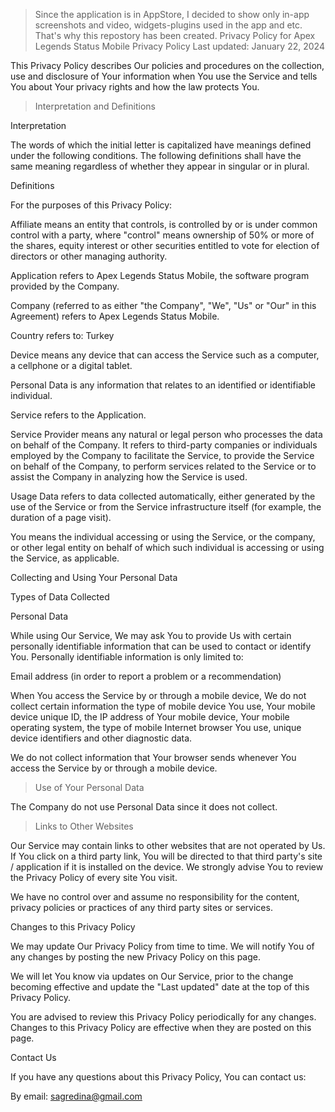 > Since the application is in AppStore, I decided to show only in-app screenshots and video, widgets-plugins used in the app and etc. That's why this repostory has been created.
>Privacy Policy for Apex Legends Status Mobile
Privacy Policy
Last updated: January 22, 2024

This Privacy Policy describes Our policies and procedures on the collection, use and disclosure of Your information when You use the Service and tells You about Your privacy rights and how the law protects You.

>Interpretation and Definitions

Interpretation

The words of which the initial letter is capitalized have meanings defined under the following conditions. The following definitions shall have the same meaning regardless of whether they appear in singular or in plural.

Definitions

For the purposes of this Privacy Policy:


Affiliate means an entity that controls, is controlled by or is under common control with a party, where "control" means ownership of 50% or more of the shares, equity interest or other securities entitled to vote for election of directors or other managing authority.

Application refers to Apex Legends Status Mobile, the software program provided by the Company.

Company (referred to as either "the Company", "We", "Us" or "Our" in this Agreement) refers to Apex Legends Status Mobile.

Country refers to: Turkey

Device means any device that can access the Service such as a computer, a cellphone or a digital tablet.

Personal Data is any information that relates to an identified or identifiable individual.

Service refers to the Application.

Service Provider means any natural or legal person who processes the data on behalf of the Company. It refers to third-party companies or individuals employed by the Company to facilitate the Service, to provide the Service on behalf of the Company, to perform services related to the Service or to assist the Company in analyzing how the Service is used.

Usage Data refers to data collected automatically, either generated by the use of the Service or from the Service infrastructure itself (for example, the duration of a page visit).

You means the individual accessing or using the Service, or the company, or other legal entity on behalf of which such individual is accessing or using the Service, as applicable.

Collecting and Using Your Personal Data

Types of Data Collected

Personal Data

While using Our Service, We may ask You to provide Us with certain personally identifiable information that can be used to contact or identify You. Personally identifiable information is only limited to:

Email address (in order to report a problem or a recommendation)

When You access the Service by or through a mobile device, We do not collect certain information the type of mobile device You use, Your mobile device unique ID, the IP address of Your mobile device, Your mobile operating system, the type of mobile Internet browser You use, unique device identifiers and other diagnostic data.

We do not collect information that Your browser sends whenever You access the Service by or through a mobile device.

>Use of Your Personal Data

The Company do not use Personal Data since it does not collect.

>Links to Other Websites

Our Service may contain links to other websites that are not operated by Us. If You click on a third party link, You will be directed to that third party's site / application if it is installed on the device. We strongly advise You to review the Privacy Policy of every site You visit.

We have no control over and assume no responsibility for the content, privacy policies or practices of any third party sites or services.

Changes to this Privacy Policy

We may update Our Privacy Policy from time to time. We will notify You of any changes by posting the new Privacy Policy on this page.

We will let You know via updates on Our Service, prior to the change becoming effective and update the "Last updated" date at the top of this Privacy Policy.

You are advised to review this Privacy Policy periodically for any changes. Changes to this Privacy Policy are effective when they are posted on this page.

Contact Us

If you have any questions about this Privacy Policy, You can contact us:

By email: sagredina@gmail.com
